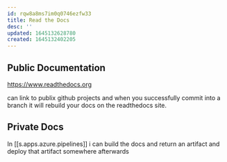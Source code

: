 ```yaml
---
id: rqw8a8ms7im0q0746ezfw33
title: Read the Docs
desc: ''
updated: 1645132628780
created: 1645132402205
---
```


## Public Documentation

<https://www.readthedocs.org>

can link to publix github projects and when you successfully commit into a branch it will rebuild your docs on the readthedocs site.

## Private Docs

In [[s.apps.azure.pipelines]] i can build the docs and return an artifact and deploy that artifact somewhere afterwards

